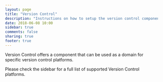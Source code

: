 ```yaml
---
layout: page
title: "Version Control"
description: "Instructions on how to setup the version control component with Home Assistant."
date: 2018-06-08 10:00
sidebar: true
comments: false
sharing: true
footer: true
---
```


Version Control offers a component that can be used as a domain for specific version control platforms.

Please check the sidebar for a full list of supported Version Control platforms.
